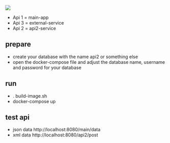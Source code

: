 ![](D:\projek\BE\test-panemu\imgtest.png)

- Api 1 = main-app
- Api 3 = external-service
- Api 2 = api2-service

## prepare
- create your database with the name api2 or something else
- open the docker-compose file and adjust the database name, username and password for your database

## run
- . build-image.sh
- docker-compose up

## test api
- json data 
    http://localhost:8080/main/data
- xml data
  http://localhost:8080/api2/post

